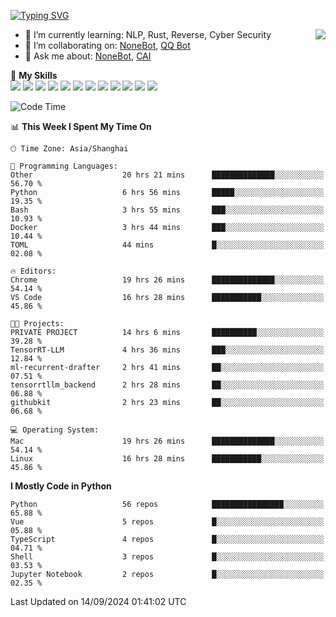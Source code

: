 [![Typing SVG](https://readme-typing-svg.herokuapp.com?size=25&duration=2500&color=8C43EA&vCenter=true&width=200&height=40&lines=Hi+there+%F0%9F%91%8B%F0%9F%8F%BB;I'm+yanyongyu)](https://git.io/typing-svg)

<a href="#">
  <img align="right" src="https://github-readme-stats.vercel.app/api?username=yanyongyu&count_private=true&show_icons=true&bg_color=15,f2f7fd,E0EAFC" />
</a>

- 🌱 I’m currently learning: NLP, Rust, Reverse, Cyber Security
- 👯 I’m collaborating on: [NoneBot](https://github.com/nonebot), [QQ Bot](https://github.com/Mrs4s/go-cqhttp)
- 💬 Ask me about: [NoneBot](https://github.com/nonebot), [CAI](https://github.com/cscs181/CAI)

🌟 **My Skills**  
![](https://img.shields.io/badge/-Python-3e74a2?style=flat-square&logo=Python&logoColor=fff)
![](https://img.shields.io/badge/-TypeScript-3178C6?style=flat-square&logo=TypeScript&logoColor=fff)
![](https://img.shields.io/badge/-Vue-4fc08d?style=flat-square&logo=Vue.js&logoColor=fff)
![](https://img.shields.io/badge/-React-2d98ce?style=flat-square&logo=React&logoColor=fff)
![](https://img.shields.io/badge/-FastAPI-009688?style=flat-square&logo=FastAPI&logoColor=fff)
![](https://img.shields.io/badge/-Linux-000000?style=flat-square&logo=Linux&logoColor=fff)
![](https://img.shields.io/badge/-Docker-2496ED?style=flat-square&logo=Docker&logoColor=fff)
![](https://img.shields.io/badge/-Kubernetes-326CE5?style=flat-square&logo=Kubernetes&logoColor=fff)
![](https://img.shields.io/badge/-GitHub%20Actions-2088FF?style=flat-square&logo=GitHubActions&logoColor=fff)
![](https://img.shields.io/badge/-PostgreSQL-4169E1?style=flat-square&logo=PostgreSQL&logoColor=fff)
![](https://img.shields.io/badge/-Redis-DC382D?style=flat-square&logo=Redis&logoColor=fff)
![](https://img.shields.io/badge/-MongoDB-47A248?style=flat-square&logo=MongoDB&logoColor=fff)

<!--START_SECTION:waka-->
![Code Time](http://img.shields.io/badge/Code%20Time-6%2C648%20hrs%2041%20mins-blue)

📊 **This Week I Spent My Time On** 

```text
🕑︎ Time Zone: Asia/Shanghai

💬 Programming Languages: 
Other                    20 hrs 21 mins      ██████████████░░░░░░░░░░░   56.70 % 
Python                   6 hrs 56 mins       █████░░░░░░░░░░░░░░░░░░░░   19.35 % 
Bash                     3 hrs 55 mins       ███░░░░░░░░░░░░░░░░░░░░░░   10.93 % 
Docker                   3 hrs 44 mins       ███░░░░░░░░░░░░░░░░░░░░░░   10.44 % 
TOML                     44 mins             █░░░░░░░░░░░░░░░░░░░░░░░░   02.08 % 

🔥 Editors: 
Chrome                   19 hrs 26 mins      ██████████████░░░░░░░░░░░   54.14 % 
VS Code                  16 hrs 28 mins      ███████████░░░░░░░░░░░░░░   45.86 % 

🐱‍💻 Projects: 
PRIVATE PROJECT          14 hrs 6 mins       ██████████░░░░░░░░░░░░░░░   39.28 % 
TensorRT-LLM             4 hrs 36 mins       ███░░░░░░░░░░░░░░░░░░░░░░   12.84 % 
ml-recurrent-drafter     2 hrs 41 mins       ██░░░░░░░░░░░░░░░░░░░░░░░   07.51 % 
tensorrtllm_backend      2 hrs 28 mins       ██░░░░░░░░░░░░░░░░░░░░░░░   06.88 % 
githubkit                2 hrs 23 mins       ██░░░░░░░░░░░░░░░░░░░░░░░   06.68 % 

💻 Operating System: 
Mac                      19 hrs 26 mins      ██████████████░░░░░░░░░░░   54.14 % 
Linux                    16 hrs 28 mins      ███████████░░░░░░░░░░░░░░   45.86 % 
```

**I Mostly Code in Python** 

```text
Python                   56 repos            ████████████████░░░░░░░░░   65.88 % 
Vue                      5 repos             █░░░░░░░░░░░░░░░░░░░░░░░░   05.88 % 
TypeScript               4 repos             █░░░░░░░░░░░░░░░░░░░░░░░░   04.71 % 
Shell                    3 repos             █░░░░░░░░░░░░░░░░░░░░░░░░   03.53 % 
Jupyter Notebook         2 repos             █░░░░░░░░░░░░░░░░░░░░░░░░   02.35 % 
```




 Last Updated on 14/09/2024 01:41:02 UTC
<!--END_SECTION:waka-->
